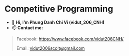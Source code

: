 # Competitive Programming

- 👋 **Hi, I’m Phung Danh Chi Vi (vidut_206_CNH)**
- 📫 **Contact me:**
> Facebook: https://www.facebook.com/vidut206CNH/
>
> Email: vidut2006scolt@gmail.com
 
